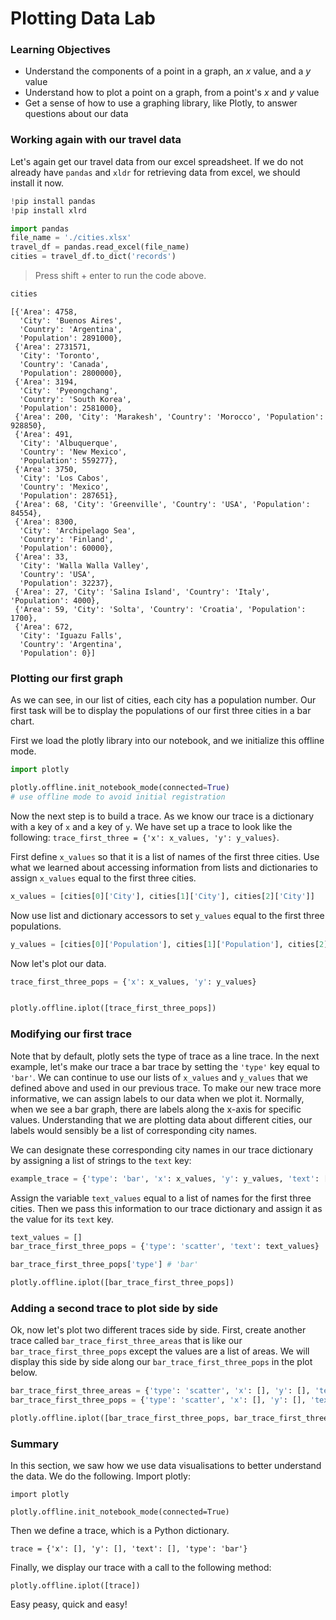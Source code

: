 
# Plotting Data Lab

### Learning Objectives

* Understand the components of a point in a graph, an $x$ value, and a $y$ value 
* Understand how to plot a point on a graph, from a point's $x$ and $y$ value
* Get a sense of how to use a graphing library, like Plotly, to answer questions about our data

### Working again with our travel data

Let's again get our travel data from our excel spreadsheet.  If we do not already have `pandas` and `xldr` for retrieving data from excel, we should install it now.


```python
!pip install pandas
!pip install xlrd
```


```python
import pandas
file_name = './cities.xlsx'
travel_df = pandas.read_excel(file_name)
cities = travel_df.to_dict('records')
```

> Press shift + enter to run the code above.


```python
cities
```




    [{'Area': 4758,
      'City': 'Buenos Aires',
      'Country': 'Argentina',
      'Population': 2891000},
     {'Area': 2731571,
      'City': 'Toronto',
      'Country': 'Canada',
      'Population': 2800000},
     {'Area': 3194,
      'City': 'Pyeongchang',
      'Country': 'South Korea',
      'Population': 2581000},
     {'Area': 200, 'City': 'Marakesh', 'Country': 'Morocco', 'Population': 928850},
     {'Area': 491,
      'City': 'Albuquerque',
      'Country': 'New Mexico',
      'Population': 559277},
     {'Area': 3750,
      'City': 'Los Cabos',
      'Country': 'Mexico',
      'Population': 287651},
     {'Area': 68, 'City': 'Greenville', 'Country': 'USA', 'Population': 84554},
     {'Area': 8300,
      'City': 'Archipelago Sea',
      'Country': 'Finland',
      'Population': 60000},
     {'Area': 33,
      'City': 'Walla Walla Valley',
      'Country': 'USA',
      'Population': 32237},
     {'Area': 27, 'City': 'Salina Island', 'Country': 'Italy', 'Population': 4000},
     {'Area': 59, 'City': 'Solta', 'Country': 'Croatia', 'Population': 1700},
     {'Area': 672,
      'City': 'Iguazu Falls',
      'Country': 'Argentina',
      'Population': 0}]



### Plotting our first graph

As we can see, in our list of cities, each city has a population number.  Our first task will be to display the populations of our first three cities in a bar chart.

First we load the plotly library into our notebook, and we initialize this offline mode.


```python
import plotly

plotly.offline.init_notebook_mode(connected=True)
# use offline mode to avoid initial registration
```


<script>requirejs.config({paths: { 'plotly': ['https://cdn.plot.ly/plotly-latest.min']},});if(!window.Plotly) {{require(['plotly'],function(plotly) {window.Plotly=plotly;});}}</script>


Now the next step is to build a trace.  As we know our trace is a dictionary with a key of `x` and a key of `y`.  We have set up a trace to look like the following: `trace_first_three = {'x': x_values, 'y': y_values}`.  

First define `x_values` so that it is a list of names of the first three cities.  Use what we learned about accessing information from lists and dictionaries to assign `x_values` equal to the first three cities.


```python
x_values = [cities[0]['City'], cities[1]['City'], cities[2]['City']]
```

Now use list and dictionary accessors to set `y_values` equal to the first three populations.


```python
y_values = [cities[0]['Population'], cities[1]['Population'], cities[2]['Population']]
```

Now let's plot our data.


```python
trace_first_three_pops = {'x': x_values, 'y': y_values}


plotly.offline.iplot([trace_first_three_pops])
```

### Modifying our first trace

Note that by default, plotly sets the type of trace as a line trace.  In the next example, let's make our trace a bar trace by setting the `'type'` key equal to `'bar'`.  We can continue to use our lists of `x_values` and `y_values` that we defined above and used in our previous trace. To make our new trace more informative, we can assign labels to our data when we plot it. Normally, when we see a bar graph, there are labels along the x-axis for specific values. Understanding that we are plotting data about different cities, our labels would sensibly be a list of corresponding city names. 

We can designate these corresponding city names in our trace dictionary by assigning a list of strings to the `text` key:

```python
example_trace = {'type': 'bar', 'x': x_values, 'y': y_values, 'text': ["label_1", "label_2", "label_3"]}
```

Assign the variable `text_values` equal to a list of names for the first three cities. Then we pass this information to our trace dictionary and assign it as the value for its `text` key.


```python
text_values = []
bar_trace_first_three_pops = {'type': 'scatter', 'text': text_values}
```


```python
bar_trace_first_three_pops['type'] # 'bar'
```


```python
plotly.offline.iplot([bar_trace_first_three_pops])
```

### Adding a second trace to plot side by side

Ok, now let's plot two different traces side by side.  First, create another trace called `bar_trace_first_three_areas` that is like our `bar_trace_first_three_pops` except the values are a list of areas.  We will display this side by side along our `bar_trace_first_three_pops` in the plot below.


```python
bar_trace_first_three_areas = {'type': 'scatter', 'x': [], 'y': [], 'text': []}
bar_trace_first_three_pops = {'type': 'scatter', 'x': [], 'y': [], 'text': []}
```


```python
plotly.offline.iplot([bar_trace_first_three_pops, bar_trace_first_three_areas])
```

### Summary

In this section, we saw how we use data visualisations to better understand the data.  We do the following.  Import plotly:


    import plotly

    plotly.offline.init_notebook_mode(connected=True)

Then we define a trace, which is a Python dictionary.

    trace = {'x': [], 'y': [], 'text': [], 'type': 'bar'}
    
Finally, we display our trace with a call to the following method:

    plotly.offline.iplot([trace])
    
Easy peasy, quick and easy!
